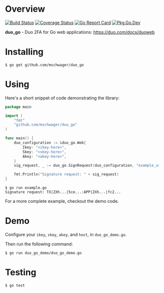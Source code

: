# Overview

[![Build Status](https://travis-ci.org/mschwager/duo_go.svg?branch=master)](https://travis-ci.org/mschwager/duo_go)
[![Coverage Status](https://coveralls.io/repos/github/mschwager/duo_go/badge.svg?branch=master)](https://coveralls.io/github/mschwager/duo_go?branch=master)
[![Go Report Card](https://goreportcard.com/badge/github.com/mschwager/duo_go)](https://goreportcard.com/report/github.com/mschwager/duo_go)
[![Pkg.Go.Dev](https://img.shields.io/badge/pkg.go.dev-reference-blue?style=flat&logo=go)](https://pkg.go.dev/github.com/mschwager/duo_go?tab=doc)

**duo_go** - Duo 2FA for Go web applications: https://duo.com/docs/duoweb

# Installing

```
$ go get github.com/mschwager/duo_go
```

# Using

Here's a short snippet of code demonstrating the library:

```go
package main

import (
    "fmt"
    "github.com/mschwager/duo_go"
)

func main() {
    duo_configuration := &duo_go.Web{
        Ikey: "<ikey-here>",
        Skey: "<skey-here>",
        Akey: "<akey-here>",
    }
    sig_request, _ := duo_go.SignRequest(duo_configuration, "example_username")

    fmt.Println("Signature request: " + sig_request)
}
```

```
$ go run example.go
Signature request: TX|ZXh...|5ce...:APP|ZXh...|fc2...
```

For a more complete example, checkout the demo code.

# Demo

Configure your `ikey`, `skey`, `akey`, and `host`, in `duo_go_demo.go`.

Then run the following command:

```
$ go run duo_go_demo/duo_go_demo.go
```

# Testing

```
$ go test
```
